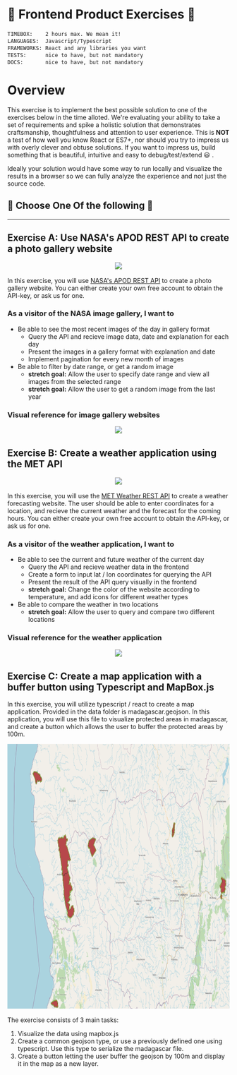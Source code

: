 # 🥷 Frontend Product Exercises 🥷

```
TIMEBOX:    2 hours max. We mean it!
LANGUAGES:  Javascript/Typescript
FRAMEWORKS: React and any libraries you want
TESTS:      nice to have, but not mandatory
DOCS:       nice to have, but not mandatory
```

# Overview

This exercise is to implement the best possible solution to one of the exercises below in the time alloted. We're evaluating your ability to take a set of requirements and spike a holistic solution that demonstrates craftsmanship, thoughtfulness and attention to user experience. This is **NOT** a test of how well you know React or ES7+, nor should you try to impress us with overly clever and obtuse solutions. If you want to impress us, build something that is beautiful, intuitive and easy to debug/test/extend :smiley: .

Ideally your solution would have some way to run locally and visualize the results in a browser so we can fully analyze the experience and not just the source code.

## 🤠 Choose **One** Of the following 🤠 

--------------

## Exercise A: Use NASA's APOD REST API to create a photo gallery website

<p align="center">
  <img height="100" src="https://upload.wikimedia.org/wikipedia/commons/thumb/e/e5/NASA_logo.svg/2449px-NASA_logo.svg.png">
</p>

In this exercise, you will use [NASA's APOD REST API](https://api.nasa.gov/) to create a photo gallery website. You can either create your own free account to obtain the API-key, or ask us for one. 



### As a visitor of the NASA image gallery, I want to 
* Be able to see the most recent images of the day in gallery format
  * Query the API and recieve image data, date and explanation for each day
  * Present the images in a gallery format with explanation and date
  * Implement pagination for every new month of images
* Be able to filter by date range, or get a random image
  * **stretch goal:** Allow the user to specify date range and view all images from the selected range
  * **stretch goal:** Allow the user to get a random image from the last year

### Visual reference for image gallery websites
<p align="center">
  <img height="600" src="https://uicookies.com/wp-content/uploads/2019/07/photo-gallery-website-templates-featured-image.jpg">
</p>

## Exercise B: Create a weather application using the MET API

<p align="center">
  <img height="100" src="https://info.nrk.no/wp-content/uploads/2019/09/YR_blaa_rgb.png">
</p>

In this exercise, you will use the [MET Weather REST API](https://api.met.no/) to create a weather forecasting website. The user should be able to enter coordinates for a location, and recieve the current weather and the forecast for the coming hours. You can either create your own free account to obtain the API-key, or ask us for one. 

### As a visitor of the weather application, I want to 
* Be able to see the current and future weather of the current day
  * Query the API and recieve weather data in the frontend
  * Create a form to input lat / lon coordinates for querying the API
  * Present the result of the API query visually in the frontend
  * **stretch goal:** Change the color of the website according to temperature, and add icons for different weather types
* Be able to compare the weather in two locations
  * **stretch goal:** Allow the user to query and compare two different locations

### Visual reference for the weather application
<p align="center">
  <img height="600" src="https://miro.medium.com/max/1015/1*q5KRHj8fOUW51y2sqFKW1w.png">
</p>


## Exercise C: Create a map application with a buffer button using Typescript and MapBox.js

In this exercise, you will utilize typescript / react to create a map application. Provided in the data folder is madagascar.geojson. In this application, you will use this file to visualize protected areas in madagascar, and create a button which allows the user to buffer the protected areas by 100m.

<p align="center">
  <img height="600" src="./madagascar.png">
</p>

The exercise consists of 3 main tasks:
1. Visualize the data using mapbox.js
2. Create a common geojson type, or use a previously defined one using typescript. Use this type to serialize the madagascar file.
3. Create a button letting the user buffer the geojson by 100m and display it in the map as a new layer.